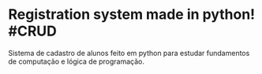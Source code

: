 # Registration system made in python! #CRUD
Sistema de cadastro de alunos feito em python para estudar fundamentos de computação e lógica de programação.
